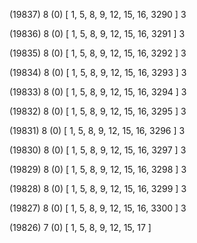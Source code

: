 (19837) 8 (0) [ 1, 5, 8, 9, 12, 15, 16, 3290 ] 3 


(19836) 8 (0) [ 1, 5, 8, 9, 12, 15, 16, 3291 ] 3 


(19835) 8 (0) [ 1, 5, 8, 9, 12, 15, 16, 3292 ] 3 


(19834) 8 (0) [ 1, 5, 8, 9, 12, 15, 16, 3293 ] 3 


(19833) 8 (0) [ 1, 5, 8, 9, 12, 15, 16, 3294 ] 3 


(19832) 8 (0) [ 1, 5, 8, 9, 12, 15, 16, 3295 ] 3 


(19831) 8 (0) [ 1, 5, 8, 9, 12, 15, 16, 3296 ] 3 


(19830) 8 (0) [ 1, 5, 8, 9, 12, 15, 16, 3297 ] 3 


(19829) 8 (0) [ 1, 5, 8, 9, 12, 15, 16, 3298 ] 3 


(19828) 8 (0) [ 1, 5, 8, 9, 12, 15, 16, 3299 ] 3 


(19827) 8 (0) [ 1, 5, 8, 9, 12, 15, 16, 3300 ] 3 


(19826) 7 (0) [ 1, 5, 8, 9, 12, 15, 17 ]  


